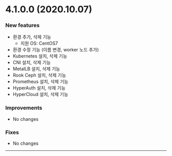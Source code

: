 # 4.1.0.0 (2020.10.07)
### New features
 - 환경 추가, 삭제 기능
   - 지원 OS: CentOS7
 - 환경 수정 기능 (이름 변경, worker 노드 추가)
 - Kubernetes 설치, 삭제 기능
 - CNI 설치, 삭제 기능
 - MetalLB 설치, 삭제 기능
 - Rook Ceph 설치, 삭제 기능
 - Prometheus 설치, 삭제 기능
 - HyperAuth 설치, 삭제 기능
 - HyperCloud 설치, 삭제 기능
### Improvements
 - No changes
### Fixes
 - No changes

---

